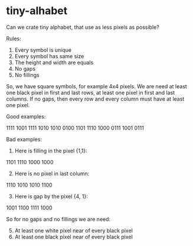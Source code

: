 # tiny-alhabet
Can we crate tiny alphabet, that use as less pixels as possible?

Rules:
 
  1. Every symbol is unique
  2. Every symbol has same size
  3. The height and width are equals
  3. No gaps
  4. No fillings

So, we have square symbols, for example 4x4 pixels.
We are need at least one black pixel in first and last rows, at least one pixel in first and last columns.
If no gaps, then every row and every column must have at least one pixel.

Good examples:
 
1111  1001   1111 
1010  1010   0100
1101  1110   1000
0111  1001   0111
 
 Bad examples:
1.  Here is filling in the pixel {1,1}:
 
1101
1110 
1000
1000
 
2. Here is no pixel in last column:
 
1110
1010
1010
1100


3. Here is gap by the pixel {4, 1}:
 
1001
1100
1111
1000


So for no gaps and no fillings we are need:
 
  5. At least one white pixel near of every black pixel
  6. At least one black pixel near of every black pixel

